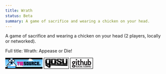 ```yaml
---
title: Wrath
status: Beta
summary: A game of sacrifice and wearing a chicken on your head.
---
```


A game of sacrifice and wearing a chicken on your head (2 players, locally or networked).

Full title: Wrath: Appease or Die!

[![TIGSource forum](/images/tigsource.png)](http://forums.tigsource.com/index.php?topic=19459)
[![Gosu forum](/images/libgosu.png)](http://www.libgosu.org/cgi-bin/mwf/topic_show.pl?tid=554)
[![Github project](/images/github.png)](http://github.com/Spooner/wrath)

